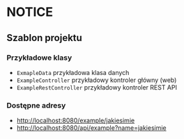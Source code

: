 # NOTICE

## Szablon projektu

### Przykładowe klasy

- `ExmapleData` przykładowa klasa danych
- `ExampleController` przykładowy kontroler główny (web)
- `ExampleRestController` przykładowy kontroler REST API

### Dostępne adresy

- [http://localhost:8080/example/jakiesimie](http://localhost:8080/exampe/jakiesimie)
- [http://localhost:8080/api/example?name=jakiesimie](http://localhost:8080/api/example?name=jakiesimie)

